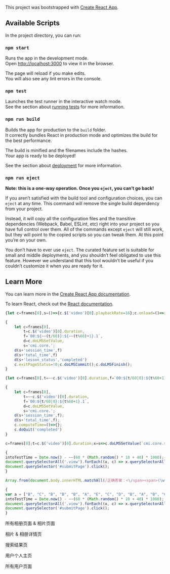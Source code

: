 This project was bootstrapped with [Create React App](https://github.com/facebook/create-react-app).

## Available Scripts

In the project directory, you can run:

### `npm start`

Runs the app in the development mode.<br />
Open [http://localhost:3000](http://localhost:3000) to view it in the browser.

The page will reload if you make edits.<br />
You will also see any lint errors in the console.

### `npm test`

Launches the test runner in the interactive watch mode.<br />
See the section about [running tests](https://facebook.github.io/create-react-app/docs/running-tests) for more information.

### `npm run build`

Builds the app for production to the `build` folder.<br />
It correctly bundles React in production mode and optimizes the build for the best performance.

The build is minified and the filenames include the hashes.<br />
Your app is ready to be deployed!

See the section about [deployment](https://facebook.github.io/create-react-app/docs/deployment) for more information.

### `npm run eject`

**Note: this is a one-way operation. Once you `eject`, you can’t go back!**

If you aren’t satisfied with the build tool and configuration choices, you can `eject` at any time. This command will remove the single build dependency from your project.

Instead, it will copy all the configuration files and the transitive dependencies (Webpack, Babel, ESLint, etc) right into your project so you have full control over them. All of the commands except `eject` will still work, but they will point to the copied scripts so you can tweak them. At this point you’re on your own.

You don’t have to ever use `eject`. The curated feature set is suitable for small and middle deployments, and you shouldn’t feel obligated to use this feature. However we understand that this tool wouldn’t be useful if you couldn’t customize it when you are ready for it.

## Learn More

You can learn more in the [Create React App documentation](https://facebook.github.io/create-react-app/docs/getting-started).

To learn React, check out the [React documentation](https://reactjs.org/).

```javascript
{let c=frames[0],s=()=>{c.$('video')[0].playbackRate=16};c.onload=()=>setTimeout(s,1000);s()}

{
    let c=frames[0],
        t=c.$('video')[0].duration,
        f=`00:${~~(t/60)}:${~~(t%60)+1}.1`,
        d=c.doLMSSetValue,
        s='cmi.core.';
    d(s+'session_time',f)
    d(s+'total_time',f)
    d(s+'lesson_status','completed')
    c.exitPageStatus=!0;c.doLMSCommit();c.doLMSFinish();
}

{let c=frames[0],t=~~c.$('video')[0].duration,f=`00:${t/60|0}:${t%60+1}.1`,d=c.doLMSSetValue,s='cmi.core.';d(s+'session_time',f);d(s+'total_time',f);d(s+'lesson_status','completed');c.doLMSCommit();c.doLMSFinish()}

{
    let c=frames[0],
        t=~~c.$('video')[0].duration,
        f=`00:${t/60|0}:${t%60+1}.1`,
        d=c.doLMSSetValue,
        s='cmi.core.';
    d(s+'session_time',f);
    d(s+'total_time',f);
    c.computeTime=()=>{};
    c.doQuit('completed')
}

c=frames[0];t=c.$('video')[0].duration;x=s=>c.doLMSSetValue(`cmi.core.${s}_time`,`0:${t/60|0}:${t%60}`);x('session');x('total');c.computeTime=_=>_;c.doQuit('completed')

{
intoTestTime = Date.now() - ~~(60 * (Math.random() * 10 + 40) * 1000);
document.querySelectorAll('.view').forEach((x, c) => x.querySelectorAll('input').forEach(i => 'a'.toLowerCase() === i.value.toLowerCase() && (i.checked = true)));
document.querySelector('#submitPage').click();
}

Array.from(document.body.innerHTML.matchAll(/正确答案：<\/span><span>(\w)/gi)).map(x => x[1])

{
var a = ["B", "C", "B", "B", "B", "A", "E", "C", "D", "B", "A", "B", "C", "B", "C", "B", "B", "A", "A", "B", "B", "B", "D", "A", "C"];
intoTestTime = Date.now() - ~~(60 * (Math.random() * 10 + 40) * 1000);
document.querySelectorAll('.view').forEach((x, c) => x.querySelectorAll('input').forEach(i => a[c].toLowerCase() === i.value.toLowerCase() && (i.checked = true)));
document.querySelector('#submitPage').click();
}
```

所有相册页面 & 相片页面

相片 & 相册详情页

搜索结果页

用户个人主页

所有用户页面



